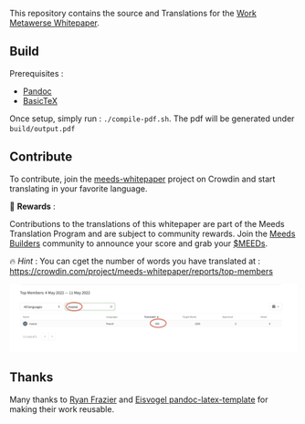 This repository contains the source and Translations for the [Work Metawerse Whitepaper](https://mirror.xyz/meedsdao.eth/EDh9QfsuuIDNS0yKcQDtGdXc25vfkpnnKpc3RYUTJgc).


## Build ##

Prerequisites : 
* [Pandoc](https://pandoc.org/)
* [BasicTeX](https://tug.org/mactex/morepackages.html)

Once setup, simply run : ```./compile-pdf.sh```.
The pdf will be generated under ```build/output.pdf```

## Contribute ##

To contribute, join the [meeds-whitepaper](https://crowdin.com/project/meeds-whitepaper) project on Crowdin and start translating in your favorite language.

 :gift: **Rewards** : 

Contributions to the translations of this whitepaper are part of the Meeds Translation Program and are subject to community rewards.
Join the [Meeds Builders](https://builders.meeds.io) community to announce your score and grab your [$MEEDs](https://www.coingecko.com/en/coins/meeds-dao).


:fire: *Hint* : You can cget the number of words you have translated at : https://crowdin.com/project/meeds-whitepaper/reports/top-members

![Count your translations on Crowdin](img/crowdin-top-members.png)

## Thanks ##

Many thanks to [Ryan Frazier](https://pianomanfrazier.com/post/write-a-book-with-markdown/) and [Eisvogel pandoc-latex-template](https://github.com/Wandmalfarbe/pandoc-latex-template) for making their work reusable.

